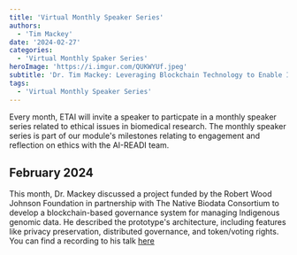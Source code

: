 ```yaml
---
title: 'Virtual Monthly Speaker Series'
authors:
  - 'Tim Mackey'
date: '2024-02-27'
categories:
  - 'Virtual Monthly Spaker Series'
heroImage: 'https://i.imgur.com/QUKWYUf.jpeg'
subtitle: 'Dr. Tim Mackey: Leveraging Blockchain Technology to Enable Indigenous Data Sovereignty of Genomic Data'
tags:
  - 'Virtual Monthly Speaker Series'
---
```


Every month, ETAI will invite a speaker to particpate in a monthly speaker series related to ethical issues in biomedical research. The monthly speaker series is part of our module's milestones relating to engagement and reflection on ethics with the AI-READI team.

## February 2024

This month, Dr. Mackey discussed a project funded by the Robert Wood Johnson Foundation in partnership with The Native Biodata Consortium to develop a blockchain-based governance system for managing Indigenous genomic data. He described the prototype's architecture, including features like privacy preservation, distributed governance, and token/voting rights. You can find a recording to his talk [here](https://public.3.basecamp.com/p/qoCoo1Pfw9Qg2eeqEJbW958E)
